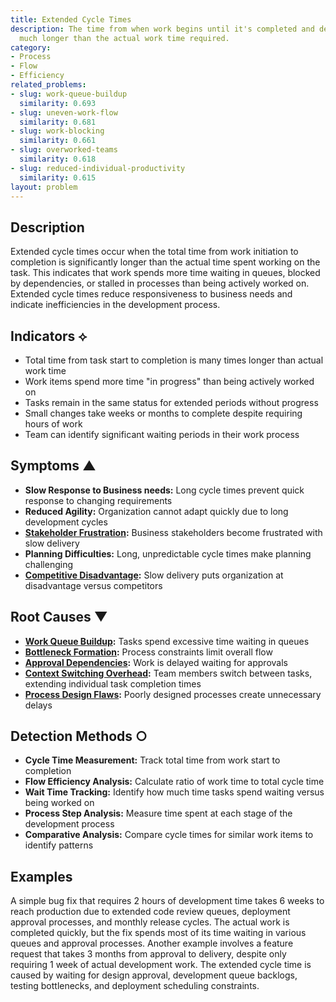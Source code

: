 ```yaml
---
title: Extended Cycle Times
description: The time from when work begins until it's completed and delivered becomes
  much longer than the actual work time required.
category:
- Process
- Flow
- Efficiency
related_problems:
- slug: work-queue-buildup
  similarity: 0.693
- slug: uneven-work-flow
  similarity: 0.681
- slug: work-blocking
  similarity: 0.661
- slug: overworked-teams
  similarity: 0.618
- slug: reduced-individual-productivity
  similarity: 0.615
layout: problem
---
```


## Description

Extended cycle times occur when the total time from work initiation to completion is significantly longer than the actual time spent working on the task. This indicates that work spends more time waiting in queues, blocked by dependencies, or stalled in processes than being actively worked on. Extended cycle times reduce responsiveness to business needs and indicate inefficiencies in the development process.

## Indicators ⟡

- Total time from task start to completion is many times longer than actual work time
- Work items spend more time "in progress" than being actively worked on
- Tasks remain in the same status for extended periods without progress
- Small changes take weeks or months to complete despite requiring hours of work
- Team can identify significant waiting periods in their work process

## Symptoms ▲

- **Slow Response to Business needs:** Long cycle times prevent quick response to changing requirements
- **Reduced Agility:** Organization cannot adapt quickly due to long development cycles
- **[Stakeholder Frustration](stakeholder-frustration.md):** Business stakeholders become frustrated with slow delivery
- **Planning Difficulties:** Long, unpredictable cycle times make planning challenging
- **[Competitive Disadvantage](competitive-disadvantage.md):** Slow delivery puts organization at disadvantage versus competitors

## Root Causes ▼

- **[Work Queue Buildup](work-queue-buildup.md):** Tasks spend excessive time waiting in queues
- **[Bottleneck Formation](bottleneck-formation.md):** Process constraints limit overall flow
- **[Approval Dependencies](approval-dependencies.md):** Work is delayed waiting for approvals
- **[Context Switching Overhead](context-switching-overhead.md):** Team members switch between tasks, extending individual task completion times
- **[Process Design Flaws](process-design-flaws.md):** Poorly designed processes create unnecessary delays

## Detection Methods ○

- **Cycle Time Measurement:** Track total time from work start to completion
- **Flow Efficiency Analysis:** Calculate ratio of work time to total cycle time
- **Wait Time Tracking:** Identify how much time tasks spend waiting versus being worked on
- **Process Step Analysis:** Measure time spent at each stage of the development process
- **Comparative Analysis:** Compare cycle times for similar work items to identify patterns

## Examples

A simple bug fix that requires 2 hours of development time takes 6 weeks to reach production due to extended code review queues, deployment approval processes, and monthly release cycles. The actual work is completed quickly, but the fix spends most of its time waiting in various queues and approval processes. Another example involves a feature request that takes 3 months from approval to delivery, despite only requiring 1 week of actual development work. The extended cycle time is caused by waiting for design approval, development queue backlogs, testing bottlenecks, and deployment scheduling constraints.